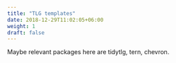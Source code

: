 ```yaml
---
title: "TLG templates"
date: 2018-12-29T11:02:05+06:00
weight: 1
draft: false
---
```


Maybe relevant packages here are tidytlg, tern, chevron.